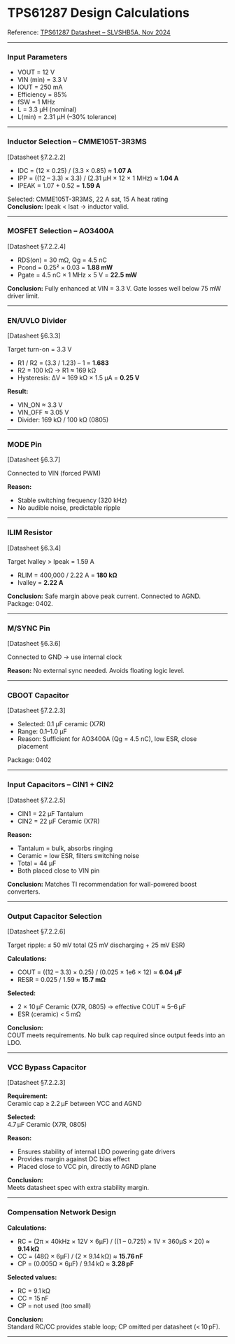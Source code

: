 # TPS61287 Design Calculations

Reference: [TPS61287 Datasheet – SLVSHB5A, Nov 2024](https://www.ti.com/lit/ds/symlink/tps61287.pdf)

---

### Input Parameters

- VOUT = 12 V  
- VIN (min) = 3.3 V  
- IOUT = 250 mA  
- Efficiency = 85%  
- fSW = 1 MHz  
- L = 3.3 µH (nominal)  
- L(min) = 2.31 µH (–30% tolerance)

---

### Inductor Selection – CMME105T-3R3MS  
[Datasheet §7.2.2.2]

- IDC = (12 × 0.25) / (3.3 × 0.85) ≈ **1.07 A**  
- IPP = ((12 – 3.3) × 3.3) / (2.31 µH × 12 × 1 MHz) ≈ **1.04 A**  
- IPEAK = 1.07 + 0.52 = **1.59 A**

Selected: CMME105T-3R3MS, 22 A sat, 15 A heat rating  
**Conclusion:** Ipeak < Isat → inductor valid.

---

### MOSFET Selection – AO3400A  
[Datasheet §7.2.2.4]

- RDS(on) = 30 mΩ, Qg = 4.5 nC  
- Pcond = 0.25² × 0.03 = **1.88 mW**  
- Pgate = 4.5 nC × 1 MHz × 5 V = **22.5 mW**

**Conclusion:** Fully enhanced at VIN = 3.3 V. Gate losses well below 75 mW driver limit.

---

### EN/UVLO Divider  
[Datasheet §6.3.3]

Target turn-on = 3.3 V  
- R1 / R2 = (3.3 / 1.23) – 1 = **1.683**  
- R2 = 100 kΩ → R1 ≈ 169 kΩ  
- Hysteresis: ΔV = 169 kΩ × 1.5 µA = **0.25 V**

**Result:**  
- VIN_ON ≈ 3.3 V  
- VIN_OFF ≈ 3.05 V  
- Divider: 169 kΩ / 100 kΩ (0805)

---

### MODE Pin  
[Datasheet §6.3.7]

Connected to VIN (forced PWM)

**Reason:**  
- Stable switching frequency (320 kHz)  
- No audible noise, predictable ripple

---

### ILIM Resistor  
[Datasheet §6.3.4]

Target Ivalley > Ipeak = 1.59 A  
- RLIM = 400,000 / 2.22 A = **180 kΩ**  
- Ivalley = **2.22 A**

**Conclusion:** Safe margin above peak current. Connected to AGND. Package: 0402.

---

### M/SYNC Pin  
[Datasheet §6.3.6]

Connected to GND → use internal clock

**Reason:** No external sync needed. Avoids floating logic level.

---

### CBOOT Capacitor  
[Datasheet §7.2.2.3]

- Selected: 0.1 µF ceramic (X7R)  
- Range: 0.1–1.0 µF  
- Reason: Sufficient for AO3400A (Qg = 4.5 nC), low ESR, close placement

Package: 0402

---

### Input Capacitors – CIN1 + CIN2  
[Datasheet §7.2.2.5]

- CIN1 = 22 µF Tantalum  
- CIN2 = 22 µF Ceramic (X7R)

**Reason:**  
- Tantalum = bulk, absorbs ringing  
- Ceramic = low ESR, filters switching noise  
- Total = 44 µF  
- Both placed close to VIN pin

**Conclusion:** Matches TI recommendation for wall-powered boost converters.

---

### Output Capacitor Selection  
[Datasheet §7.2.2.6]

Target ripple: ≤ 50 mV total (25 mV discharging + 25 mV ESR)

**Calculations:**

- COUT = ((12 – 3.3) × 0.25) / (0.025 × 1e6 × 12) ≈ **6.04 µF**
- RESR = 0.025 / 1.59 ≈ **15.7 mΩ**

**Selected:**

- 2 × 10 µF Ceramic (X7R, 0805) → effective COUT ≈ 5–6 µF
- ESR (ceramic) < 5 mΩ

**Conclusion:**  
COUT meets requirements. No bulk cap required since output feeds into an LDO.

---
### VCC Bypass Capacitor  
[Datasheet §7.2.2.3]

**Requirement:**  
Ceramic cap ≥ 2.2 µF between VCC and AGND

**Selected:**  
4.7 µF Ceramic (X7R, 0805)

**Reason:**  
- Ensures stability of internal LDO powering gate drivers  
- Provides margin against DC bias effect  
- Placed close to VCC pin, directly to AGND plane

**Conclusion:**  
Meets datasheet spec with extra stability margin.

---

### Compensation Network Design

**Calculations:**

- RC = (2π × 40kHz × 12V × 6µF) / ((1 – 0.725) × 1V × 360µS × 20) ≈ **9.14 kΩ**
- CC = (48Ω × 6µF) / (2 × 9.14 kΩ) ≈ **15.76 nF**
- CP = (0.005Ω × 6µF) / 9.14 kΩ ≈ **3.28 pF**

**Selected values:**
- RC = 9.1 kΩ  
- CC = 15 nF  
- CP = not used (too small)

**Conclusion:**  
Standard RC/CC provides stable loop; CP omitted per datasheet (< 10 pF).

---
